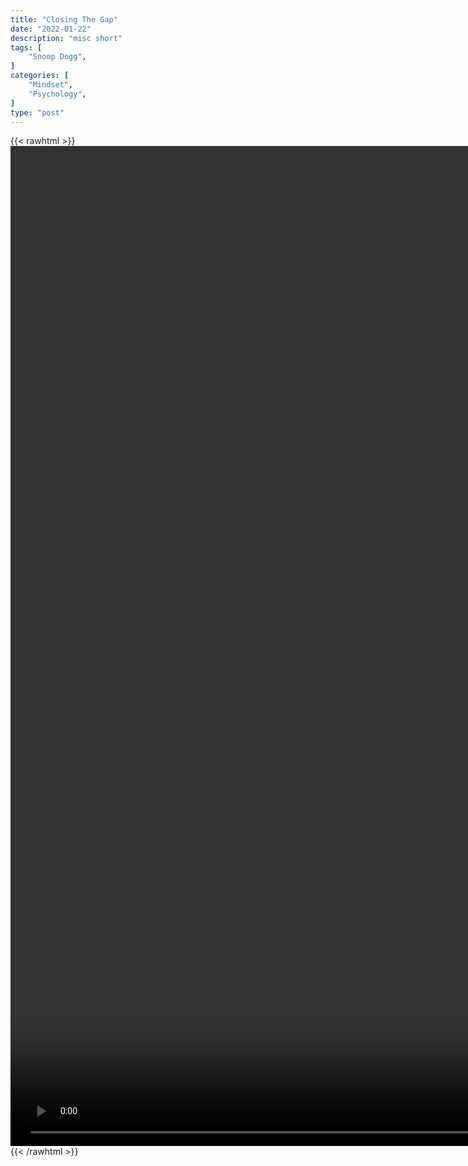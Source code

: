```yaml
---
title: "Closing The Gap"
date: "2022-01-22"
description: "misc short"
tags: [
    "Snoop Dogg",
]
categories: [
    "Mindset",
    "Psychology",
]
type: "post"
---
```

{{< rawhtml >}}
    <video style="height:40vh;width:auto" overflow="hidden" controls>
        <source src="https://clips.dev00ps.com/MISC/closing_the_gap.mp4" type="video/mp4"> 
    </video>
{{< /rawhtml >}}